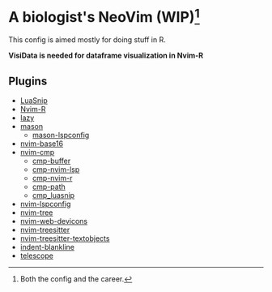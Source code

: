 # A biologist's NeoVim (WIP)[^1]

[^1]: Both the config and the career.

This config is aimed mostly for doing stuff in R.

**VisiData is needed for dataframe visualization in Nvim-R**

## Plugins

- [LuaSnip](https://github.com/L3MON4D3/LuaSnip)
- [Nvim-R](https://github.com/jalvesaq/Nvim-R)
- [lazy](https://github.com/folke/lazy.nvim)
- [mason](https://github.com/williamboman/mason.nvim)
    - [mason-lspconfig](https://github.com/williamboman/mason-lspconfig.nvim)
- [nvim-base16](https://github.com/RRethy/nvim-base16)
- [nvim-cmp](https://github.com/hrsh7th/nvim-cmp)
    - [cmp-buffer](https://github.com/hrsh7th/cmp-buffer)
    - [cmp-nvim-lsp](https://github.com/hrsh7th/cmp-nvim-lsp)
    - [cmp-nvim-r](https://github.com/jalvesaq/cmp-nvim-r)
    - [cmp-path](https://github.com/hrsh7th/cmp-path)
    - [cmp_luasnip](https://github.com/saadparwaiz1/cmp_luasnip)
- [nvim-lspconfig](https://github.com/neovim/nvim-lspconfig)
- [nvim-tree](https://github.com/nvim-tree/nvim-tree.lua)
- [nvim-web-devicons](https://github.com/nvim-tree/nvim-web-devicons)
- [nvim-treesitter](https://github.com/nvim-treesitter/nvim-treesitter)
- [nvim-treesitter-textobjects](https://github.com/nvim-treesitter/nvim-treesitter-textobjects)
- [indent-blankline](https://github.com/lukas-reineke/indent-blankline.nvim)
- [telescope](https://github.com/nvim-telescope/telescope.nvim)
